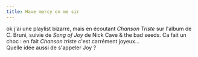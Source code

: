 ```yaml
---
title: Have mercy on me sir
---
```


ok j'ai une playlist bizarre, mais en écoutant _Chanson Triste_ sur l'album de
C. Bruni, suivie de _Song of Joy_ de Nick Cave & the bad seeds. Ca fait un
choc : en fait _Chanson triste_ c'est carrément joyeux...  
Quelle idée aussi de s'appeler Joy ?

